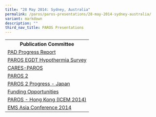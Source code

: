 ```yaml
---
title: "28 May 2014: Sydney, Australia"
permalink: /paros/paros-presentations/28-may-2014-sydney-australia/
variant: markdown
description: ""
third_nav_title: PAROS Presentations
---
```

<table>
   <tbody>
      <tr>
         <th>Publication Committee</th>
      </tr>
      <tr>
         <td><a target="_blank" href="/files/PAROS%20Presentations/28%20May%202014:%20Sydney,%20Australia/2_3_2014_Progress_report_Sydney_1.pdf">PAD Progress Report</a></td>
      </tr>
      <tr>
         <td><a target="_blank" href="/files/PAROS%20Presentations/28%20May%202014:%20Sydney,%20Australia/3_3_Paros_EGDT_Hypothermiaver_20130614.pdf">PAROS EGDT Hypothermia Survey</a></td>
      </tr>
      <tr>
         <td><a target="_blank" href="/files/PAROS%20Presentations/28%20May%202014:%20Sydney,%20Australia/4_1__CARES_PAROS_Collaboration_2.pdf">CARES-PAROS</a></td>
      </tr>
      <tr>
         <td><a target="_blank" href="/files/PAROS%20Presentations/28%20May%202014:%20Sydney,%20Australia/5_1_PAROS_Phase_2_2.pdf">PAROS 2</a></td>
      </tr>
      <tr>
         <td><a target="_blank" href="/files/PAROS%20Presentations/28%20May%202014:%20Sydney,%20Australia/6_1_1__Australia2014renewHARA.pdf">PAROS 2 Progress - Japan</a></td>
      </tr>
      <tr>
         <td><a target="_blank" href="/files/PAROS%20Presentations/28%20May%202014:%20Sydney,%20Australia/7_2___4_3_Funding.pdf">Funding Opportunities</a></td>
      </tr>
      <tr>
         <td><a target="_blank" href="/files/PAROS%20Presentations/28%20May%202014:%20Sydney,%20Australia/8_1_ICEM_2014_2.pdf">PAROS - Hong Kong (ICEM 2014)</a></td>
      </tr>
      <tr>
         <td><a target="_blank" href="/files/PAROS%20Presentations/28%20May%202014:%20Sydney,%20Australia/9_2_EMS_ASIA_Conference.pdf">EMS Asia Conference 2014</a></td>
      </tr>
   </tbody>
</table>